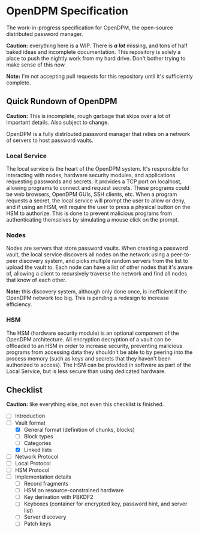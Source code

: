 # OpenDPM Specification

The work-in-progress specification for OpenDPM, the open-source distributed password manager.

**Caution:** everything here is a WIP. There is ***a lot*** missing, and tons of half baked ideas and incomplete documentation. This repository is solely a place to push the nightly work from my hard drive. Don't bother trying to make sense of this now.

**Note:** I'm not accepting pull requests for this repository until it's sufficiently complete.

## Quick Rundown of OpenDPM

**Caution:** This is incomplete, rough garbage that skips over a lot of important details. Also subject to change.

OpenDPM is a fully distributed password manager that relies on a network of servers to host password vaults.

### Local Service

The local service is the heart of the OpenDPM system. It's responsible for interacting with nodes, hardware security modules, and applications requesting passwords and secrets. It provides a TCP port on localhost, allowing programs to connect and request secrets. These programs could be web browsers, OpenDPM GUIs, SSH clients, etc. When a program requests a secret, the local service will prompt the user to allow or deny, and if using an HSM, will require the user to press a physical button on the HSM to authorize. This is done to prevent malicious programs from authenticating themselves by simulating a mouse click on the prompt.

### Nodes

Nodes are servers that store password vaults. When creating a password vault, the local service discovers all nodes on the network using a peer-to-peer discovery system, and picks multiple random servers from the list to upload the vault to. Each node can have a list of other nodes that it's aware of, allowing a client to recursively traverse the network and find all nodes that know of each other. 

**Note:** this discovery system, although only done once, is inefficient if the OpenDPM network too big. This is pending a redesign to increase efficiency.

### HSM

The HSM (hardware security module) is an optional component of the OpenDPM architecture. All encryption decryption of a vault can be offloaded to an HSM in order to increase security, preventing malicious programs from accessing data they shouldn't be able to by peering into the process memory (such as keys and secrets that they haven't been authorized to access). The HSM can be provided in software as part of the Local Service, but is less secure than using dedicated hardware.



## Checklist

**Caution:** like everything else, not even this checklist is finished.

- [ ] Introduction
- [ ] Vault format
  - [x] General format (definition of chunks, blocks)
  - [ ] Block types
  - [ ] Categories
  - [x] Linked lists
- [ ] Network Protocol
- [ ] Local Protocol
- [ ] HSM Protocol
- [ ] Implementation details
  - [ ] Record fragments
  - [ ] HSM on resource-constrained hardware
  - [ ] Key derivation with PBKDF2
  - [ ] Keyboxes (container for encrypted key, password hint, and server list)
  - [ ] Server discovery
  - [ ] Patch keys
